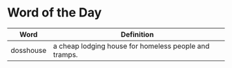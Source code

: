 # Word of the Day

|Word|Definition|
|---|---|
|dosshouse|a cheap lodging house for homeless people and tramps.|